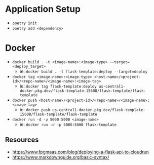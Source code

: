 
# Application Setup
- `poetry init`
- `poetry add <dependency>`

# Docker
- `docker build . -t <image-name>:<image-type> --target=<deploy_target>`
	- ie: `docker build . -t flask-template:deploy --target=deploy`
- `docker tag <image-name>:<image-type> <host-name>/<project-id>/<repo-name>/<image-name>:<image-tag>`
	- ie: `docker tag flask-template:deploy us-central1-docker.pkg.dev/flask-template-15608/flask-template/flask-template`
- `docker push <host-name>/<project-id>/<repo-name>/<image-name>:<image-tag>`
	- ie: `docker push us-central1-docker.pkg.dev/flask-template-15608/flask-template/flask-template`
- `docker run -d -p 5000:5000 <image-name>`
	- ie: `docker run -d -p 5000:5000 flask-template`


## Resources
- https://www.fpgmaas.com/blog/deploying-a-flask-api-to-cloudrun
- https://www.markdownguide.org/basic-syntax/